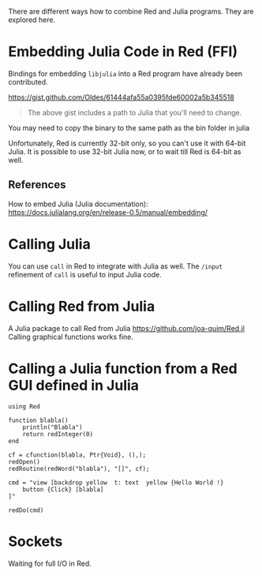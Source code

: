 There are different ways how to combine Red and Julia programs.  They are explored here.

# Embedding Julia Code in Red (FFI)

Bindings for embedding `libjulia` into a Red program have already been contributed.

https://gist.github.com/Oldes/61444afa55a0395fde60002a5b345518

> The above gist includes a path to Julia that you'll need to change.

You may need to copy the binary to the same path as the bin folder in julia

Unfortunately, Red is currently 32-bit only, so you can't use it with 64-bit Julia.  It is possible to use 32-bit Julia now, or to wait till Red is 64-bit as well.

## References

How to embed Julia (Julia documentation):
https://docs.julialang.org/en/release-0.5/manual/embedding/

# Calling Julia

You can use `call` in Red to integrate with Julia as well.  The `/input` refinement of `call` is useful to input Julia code. 

# Calling Red from Julia

A Julia package to call Red from Julia https://github.com/joa-quim/Red.jl
Calling graphical functions works fine.

# Calling a Julia function from a Red GUI defined in Julia

```
using Red

function blabla()
    println("Blabla")
    return redInteger(0)
end

cf = cfunction(blabla, Ptr{Void}, (),);
redOpen()
redRoutine(redWord("blabla"), "[]", cf);

cmd = "view [backdrop yellow  t: text  yellow {Hello World !}
    button {Click} [blabla] 
]"

redDo(cmd)
```

# Sockets

Waiting for full I/O in Red.
